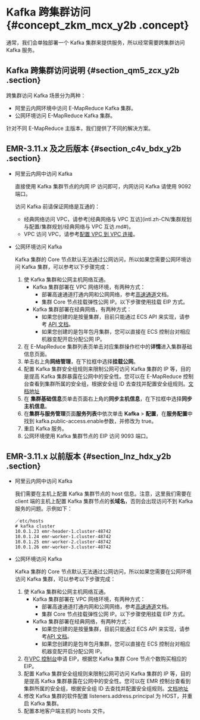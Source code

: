 # Kafka 跨集群访问 {#concept_zkm_mcx_y2b .concept}

通常，我们会单独部署一个 Kafka 集群来提供服务，所以经常需要跨集群访问 Kafka 服务。

## Kafka 跨集群访问说明 {#section_qm5_zcx_y2b .section}

跨集群访问 Kafka 场景分为两种：

-   阿里云内网环境中访问 E-MapReduce Kafka 集群。
-   公网环境访问 E-MapReduce Kafka 集群。

针对不同 E-MapReduce 主版本，我们提供了不同的解决方案。

## EMR-3.11.x 及之后版本 {#section_c4v_bdx_y2b .section}

-   阿里云内网中访问 Kafka

    直接使用 Kafka 集群节点的内网 IP 访问即可，内网访问 Kafka 请使用 9092 端口。

    访问 Kafka 前请保证网络是互通的：

    -   经典网络访问 VPC，请参考[经典网络与 VPC 互访](intl.zh-CN/集群规划与配置/集群规划/经典网络与 VPC 互访.md#)。
    -   VPC 访问 VPC，请参考[配置 VPC 到 VPC 连接](../../../../intl.zh-CN/用户指南/配置IPsec-VPN/建立VPC到VPC的连接.md#)。
-   公网环境访问 Kafka

    Kafka 集群的 Core 节点默认无法通过公网访问，所以如果您需要公网环境访问 Kafka 集群，可以参考以下步骤完成：

    1.  使 Kafka 集群和公网主机网络互通。
        -   Kafka 集群部署在 VPC 网络环境，有两种方式：
            -   部署高速通道打通内网和公网网络，参考[高速通道](../../../../intl.zh-CN/产品简介/什么是高速通道？.md#)文档。
            -   集群 Core 节点挂载弹性公网 IP。以下步骤使用挂载 EIP 方式。
        -   Kafka 集群部署在经典网络，有两种方式：
            -   如果您创建的是按量集群，目前只能通过 ECS API 来实现，请参考 [API 文档](../../../../intl.zh-CN/API参考/网络/AllocatePublicIpAddress.md#)。
            -   如果您创建的是包年包月集群，您可以直接在 ECS 控制台对相应机器变配开启分配公网 IP。
    2.  在 E-MapReduce 集群列表页单击对应集群操作栏中的**详情**进入集群基础信息页面。
    3.  单击右上角**网络管理**，在下拉框中选择**挂载公网**。
    4.  配置 Kafka 集群安全组规则来限制公网可访问 Kafka 集群的 IP 等，目的是提高 Kafka 集群暴露在公网中的安全性。您可以在 E-MapReduce 控制台查看到集群所属的安全组，根据安全组 ID 去查找并配置安全组规则。[文档地址](../../../../intl.zh-CN/隐藏/新架构后需要隐藏的文档汇总/安全/安全组规则的典型应用.md#)
    5.  在 **集群基础信息**页单击页面右上角的**同步主机信息**，在下拉框中选择**同步主机信息**。
    6.  在**集群与服务管理**页面**服务列表**中依次单击 **Kafka** \> **配置**，在**服务配置**中找到 kafka.public-access.enable参数，并修改为 true。
    7.  重启 Kafka 服务。
    8.  公网环境使用 Kafka 集群节点的 EIP 访问 9093 端口。

## EMR-3.11.x 以前版本 {#section_lnz_hdx_y2b .section}

-   阿里云内网中访问 Kafka

    我们需要在主机上配置 Kafka 集群节点的 host 信息。注意，这里我们需要在 client 端的主机上配置 Kafka 集群节点的**长域名**，否则会出现访问不到 Kafka 服务的问题。示例如下：

    ```
    ／etc/hosts
    # kafka cluster
    10.0.1.23 emr-header-1.cluster-48742
    10.0.1.24 emr-worker-1.cluster-48742
    10.0.1.25 emr-worker-2.cluster-48742
    10.0.1.26 emr-worker-3.cluster-48742
    ```

-   公网环境访问 Kafka

    Kafka 集群的 Core 节点默认无法通过公网访问，所以如果您需要在公网环境访问 Kafka 集群，可以参考以下步骤完成：

    1.  使 Kafka 集群和公网主机网络互通。
        -   Kafka 集群部署在 VPC 网络环境，有两种方式：
            -   部署高速通道打通内网和公网网络，参考[高速通道](../../../../intl.zh-CN/产品简介/什么是高速通道？.md#)文档。
            -   集群 Core 节点挂载弹性公网 IP。以下步骤使用挂载 EIP 方式。
        -   Kafka 集群部署在经典网络，有两种方式：
            -   如果您创建的是按量集群，目前只能通过 ECS API 来实现，请参考[API 文档](../../../../intl.zh-CN/API参考/网络/AllocatePublicIpAddress.md#)。
            -   如果您创建的是包年包月集群，您可以直接在 ECS 控制台对相应机器变配开启分配公网 IP。
    2.  在[VPC 控制台](https://vpcnext.console.aliyun.com/eip)申请 EIP，根据您 Kafka 集群 Core 节点个数购买相应的 EIP。
    3.  配置 Kafka 集群安全组规则来限制公网可访问 Kafka 集群的 IP 等，目的是提高 Kafka 集群暴露在公网中的安全性。您可以在 EMR 控制台查看到集群所属的安全组，根据安全组 ID 去查找并配置安全组规则。[文档地址](../../../../intl.zh-CN/隐藏/新架构后需要隐藏的文档汇总/安全/安全组规则的典型应用.md#)
    4.  修改 Kafka 集群的软件配置 listeners.address.principal 为 HOST，并重启 Kafka 集群。
    5.  配置本地客户端主机的 hosts 文件。

